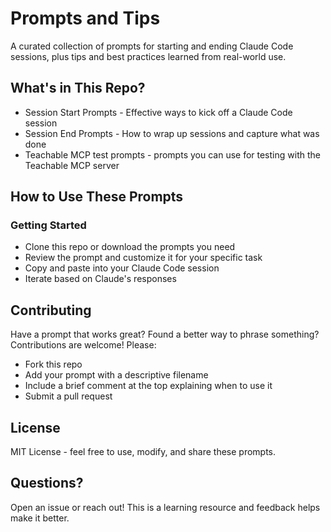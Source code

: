 # Prompts and Tips 
A curated collection of prompts for starting and ending Claude Code sessions, plus tips and best practices learned from real-world use.

## What's in This Repo?
- Session Start Prompts - Effective ways to kick off a Claude Code session
- Session End Prompts - How to wrap up sessions and capture what was done
- Teachable MCP test prompts - prompts you can use for testing with the Teachable MCP server 

## How to Use These Prompts
### Getting Started
- Clone this repo or download the prompts you need
- Review the prompt and customize it for your specific task
- Copy and paste into your Claude Code session
- Iterate based on Claude's responses

## Contributing
Have a prompt that works great? Found a better way to phrase something? Contributions are welcome! Please:
- Fork this repo
- Add your prompt with a descriptive filename
- Include a brief comment at the top explaining when to use it
- Submit a pull request

## License
MIT License - feel free to use, modify, and share these prompts.

## Questions?
Open an issue or reach out! This is a learning resource and feedback helps make it better.

